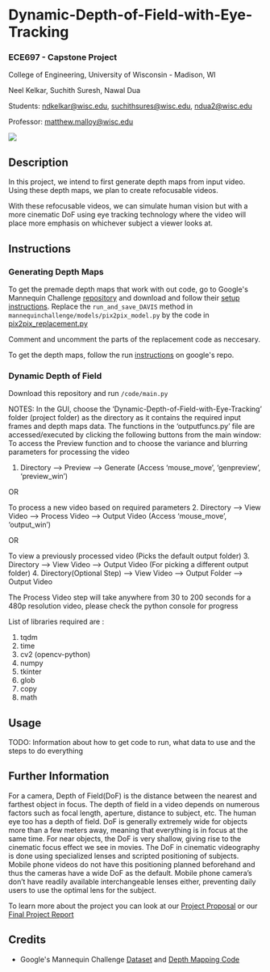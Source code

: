 # Dynamic-Depth-of-Field-with-Eye-Tracking
### ECE697 - Capstone Project

College of Engineering, University of Wisconsin - Madison, WI

Neel Kelkar, Suchith Suresh, Nawal Dua

Students: ndkelkar@wisc.edu, suchithsures@wisc.edu, ndua2@wisc.edu

Professor: matthew.malloy@wisc.edu


![](example_gif.gif)


## Description

In this project, we intend to first generate depth maps from input video. Using these depth maps,
we plan to create refocusable videos.

With these refocusable videos, we can simulate human vision but with a more cinematic DoF using
eye tracking technology where the video will place more emphasis on whichever subject a viewer
looks at.

## Instructions

### Generating Depth Maps
To get the premade depth maps that work with out code, go to Google's Mannequin Challenge [repository](https://github.com/google/mannequinchallenge) and download and follow their [setup instructions](https://github.com/google/mannequinchallenge#setup). Replace the ``` run_and_save_DAVIS ``` method in ```mannequinchallenge/models/pix2pix_model.py``` by the code in [pix2pix_replacement.py](https://github.com/nawaldua/Dynamic-Depth-of-Field-with-Eye-Tracking/blob/master/code/pix2pix_replacement.py)

Comment and uncomment the parts of the replacement code as neccesary.

To get the depth maps, follow the run [instructions](https://github.com/google/mannequinchallenge#single-view-inference) on google's repo.

### Dynamic Depth of Field

Download this repository and run ```/code/main.py```


NOTES: In the GUI, choose the ‘Dynamic-Depth-of-Field-with-Eye-Tracking’ folder (project folder) as the directory as it contains the required input frames and depth maps data.
The functions in the ‘outputfuncs.py’ file are accessed/executed by clicking the following buttons from the main window: 
To access the Preview function and to choose the variance and blurring parameters for processing the video

1. Directory --> Preview --> Generate
(Access ‘mouse_move’, ‘genpreview’, ‘preview_win’)

OR

To process a new video based on required parameters
2. Directory --> View Video --> Process Video --> Output Video
(Access ‘mouse_move’, ‘output_win’)

OR

To view a previously processed video
(Picks the default output folder)
3. Directory --> View Video --> Output Video
(For picking a different output folder)
4. Directory(Optional Step) --> View Video --> Output Folder --> Output Video

The Process Video step will take anywhere from 30 to 200 seconds for a 480p resolution video, please check the python console for progress


List of libraries required are :
1.	tqdm
2.	time
3.	cv2 (opencv-python)
4.	numpy
5.	tkinter
6.	glob
7.	copy
8.	math


## Usage

TODO: Information about how to get code to run, what data to use and the steps to do everything

## Further Information

For a camera, Depth of Field(DoF) is the distance between the nearest and farthest object in focus.
The depth of field in a video depends on numerous factors such as focal length, aperture, distance to
subject, etc. The human eye too has a depth of field. DoF is generally extremely wide for objects
more than a few meters away, meaning that everything is in focus at the same time.
For near objects, the DoF is very shallow, giving rise to the cinematic focus effect we see in movies.
The DoF in cinematic videography is done using specialized lenses and scripted positioning of
subjects. Mobile phone videos do not have this positioning planned beforehand and thus the cameras
have a wide DoF as the default. Mobile phone camera’s don’t have readily available interchangeable
lenses either, preventing daily users to use the optimal lens for the subject.

To learn more about the project you can look at our [Project Proposal](Group1-Finalized_Project_Proposal.pdf) or our [Final Project Report]()

## Credits

- Google's Mannequin Challenge [Dataset](https://google.github.io/mannequinchallenge/www/download.html) and [Depth Mapping Code](https://github.com/google/mannequinchallenge)

